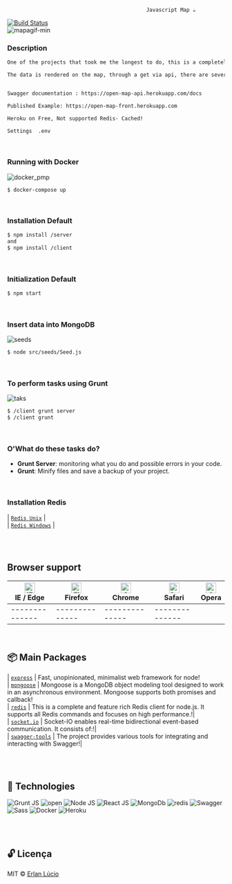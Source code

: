
                                                 Javascript Map ☕️ 
[![Build Status](https://travis-ci.org/joemccann/dillinger.svg?branch=master)](r)                   
![mapagif-min](https://user-images.githubusercontent.com/47280551/73630467-e1dfb680-4634-11ea-8480-b8b2ee91e625.gif)



### Description
```sh
One of the projects that took me the longest to do, this is a completely free map, offered by the company Open Street Maps and Leaflet

The data is rendered on the map, through a get via api, there are several legal settings, such as real time, cache and others. =)


Swagger documentation : https://open-map-api.herokuapp.com/docs

Published Example: https://open-map-front.herokuapp.com

Heroku on Free, Not supported Redis- Cached!

Settings  .env

```

<br>

### Running with Docker

![docker_pmp](https://user-images.githubusercontent.com/47280551/73631023-7e568880-4636-11ea-8012-1b74bdb23981.png)

```
$ docker-compose up
```
<br>




### Installation Default
```sh
$ npm install /server
and
$ npm install /client
```

<br>




### Initialization Default
```sh
$ npm start 

```

<br>






### Insert data into MongoDB
![seeds](https://user-images.githubusercontent.com/47280551/73143443-b3803b00-4078-11ea-9cdb-578f67b05872.png)
```sh
$ node src/seeds/Seed.js
```

<br>





### To perform tasks using Grunt
![taks](https://user-images.githubusercontent.com/47280551/73143484-3acdae80-4079-11ea-87f5-8c6716a13c0f.png)

```sh
$ /client grunt server
$ /client grunt
```

<br>






###  O'What do these tasks do?

  - <b>Grunt Server</b>: monitoring what you do and possible errors in your code.
  - <b>Grunt</b>: Minify files and save a backup of your project.

<br>




### Installation Redis
| [`Redis Unix`](https://redis.io/download) | <br>
| [`Redis Windows`](https://github.com/MicrosoftArchive/redis/releases)  |<br>

<br><br>



## Browser support


| [<img src="https://raw.githubusercontent.com/alrra/browser-logos/master/src/edge/edge_48x48.png" alt="IE / Edge" width="24px" height="24px" />](http://godban.github.io/browsers-support-badges/)</br>IE / Edge | [<img src="https://raw.githubusercontent.com/alrra/browser-logos/master/src/firefox/firefox_48x48.png" alt="Firefox" width="24px" height="24px" />](http://godban.github.io/browsers-support-badges/)</br>Firefox | [<img src="https://raw.githubusercontent.com/alrra/browser-logos/master/src/chrome/chrome_48x48.png" alt="Chrome" width="24px" height="24px" />](http://godban.github.io/browsers-support-badges/)</br>Chrome | [<img src="https://raw.githubusercontent.com/alrra/browser-logos/master/src/safari/safari_48x48.png" alt="Safari" width="24px" height="24px" />](http://godban.github.io/browsers-support-badges/)</br>Safari | [<img src="https://raw.githubusercontent.com/alrra/browser-logos/master/src/opera/opera_48x48.png" alt="Opera" width="24px" height="24px" />](http://godban.github.io/browsers-support-badges/)</br>Opera |
| --------- | --------- | --------- | --------- | --------- | 
|--------------|--------------|--------------|--------------| 

<br>


## 📦 Main Packages


| [`express`](https://www.npmjs.com/package/express) | Fast, unopinionated, minimalist web framework for node!<br>
| [`mongoose`](https://www.npmjs.com/package/mongoose) | Mongoose is a MongoDB object modeling tool designed to work in an asynchronous environment. Mongoose supports both promises and callback!<br>
| [`redis`](https://www.npmjs.com/package/redis) | This is a complete and feature rich Redis client for node.js. It supports all Redis commands and focuses on high performance.!|<br>
| [`socket.io`](https://www.npmjs.com/package/socket.io) | Socket-IO enables real-time bidirectional event-based communication. It consists of:!|<br>
| [`swagger-tools`](https://www.npmjs.com/package/swagger-tools) | The project provides various tools for integrating and interacting with Swagger!|

<br><br>






## 🚀 Technologies

![Grunt JS](https://user-images.githubusercontent.com/47280551/71610246-152eb180-2b6e-11ea-8e52-355fa0a10f75.png)
![open](https://user-images.githubusercontent.com/47280551/73629958-6f220b80-4633-11ea-961d-7d9a8546f223.png)
![Node JS](https://user-images.githubusercontent.com/47280551/71610252-16f87500-2b6e-11ea-87bc-35c52cf94391.png)
![React JS](https://user-images.githubusercontent.com/47280551/71610254-17910b80-2b6e-11ea-9997-eef4b39fd673.png)
![MongoDb](https://williamavasquez.herokuapp.com/img/mongo.png)
![redis](https://user-images.githubusercontent.com/47280551/73143139-47e89e80-4075-11ea-92c9-9af1d43ce24c.png)
![Swagger](https://user-images.githubusercontent.com/47280551/71610256-1829a200-2b6e-11ea-9e88-8358de1882f0.png)
![Sass](https://user-images.githubusercontent.com/47280551/71610255-1829a200-2b6e-11ea-851c-8a7e48ac2eed.png)
![Docker](https://user-images.githubusercontent.com/47280551/71610243-14961b00-2b6e-11ea-81ab-8ff593eb84b8.png)
![Heroku](https://user-images.githubusercontent.com/47280551/71610247-15c74800-2b6e-11ea-8720-cba948b1a550.png)

<br><br> 


## 🔓 Licença 
MIT © [Erlan Lúcio](https://br.linkedin.com/in/erlan-lucio)
